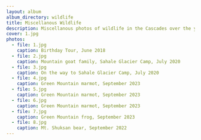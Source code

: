 ```yaml
---
layout: album
album_directory: wildlife
title: Miscellanous Wildlife
description: Miscellanous photos of wildlife in the Cascades over the years.
cover: 1.jpg
photos:
  - file: 1.jpg
    caption: Birthday Tour, June 2018
  - file: 2.jpg
    caption: Mountain goat family, Sahale Glacier Camp, July 2020
  - file: 3.jpg
    caption: On the way to Sahale Glacier Camp, July 2020
  - file: 4.jpg
    caption: Green Mountain marmot, September 2023
  - file: 5.jpg
    caption: Green Mountain marmot, September 2023
  - file: 6.jpg
    caption: Green Mountain marmot, September 2023
  - file: 7.jpg
    caption: Green Mountain frog, September 2023
  - file: 8.jpg
    caption: Mt. Shuksan bear, September 2022
---
```

